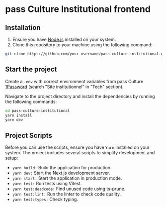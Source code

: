 # pass Culture Institutional frontend

## Installation

1. Ensure you have [Node.js](https://nodejs.org/) installed on your system.
2. Clone this repository to your machine using the following command:

```bash
git clone https://github.com/your-username/pass-culture-institutional.git
```

## Start the project

Create a `.env` with correct environment variables from pass Culture [1Password](https://team-passculture.1password.com/) (search "Site institutionnel" in "Tech" section).

Navigate to the project directory and install the dependencies by running the following commands:

```bash
cd pass-culture-institutional
yarn install
yarn dev
```

## Project Scripts

Before you can use the scripts, ensure you have `Yarn` installed on your system.
The project includes several scripts to simplify development and setup:

- `yarn build:` Build the application for production.
- `yarn dev:` Start the Next.js development server.
- `yarn start:` Start the application in production mode.
- `yarn test:` Run tests using Vitest.
- `yarn test:deadcode:` Find unused code using ts-prune.
- `yarn test:lint:` Run the linter to check code quality.
- `yarn test:types:` Check typing.
